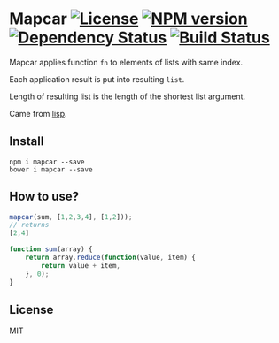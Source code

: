 # Mapcar [![License][LicenseIMGURL]][LicenseURL] [![NPM version][NPMIMGURL]][NPMURL] [![Dependency Status][DependencyStatusIMGURL]][DependencyStatusURL] [![Build Status][BuildStatusIMGURL]][BuildStatusURL]

Mapcar applies function `fn` to elements of lists with same index.

Each application result is put into resulting `list`.

Length of resulting list is the length of the shortest list argument.

Came from [lisp](http://jtra.cz/stuff/lisp/sclr/mapcar.html).

## Install

```
npm i mapcar --save
bower i mapcar --save
```

## How to use?

```js
mapcar(sum, [1,2,3,4], [1,2]));
// returns
[2,4]

function sum(array) {
    return array.reduce(function(value, item) {
        return value + item,
    }, 0);
}

```

## License

MIT

[NPMIMGURL]:                https://img.shields.io/npm/v/mapcar.svg?style=flat
[BuildStatusIMGURL]:        https://img.shields.io/travis/coderaiser/mapcar/master.svg?style=flat
[DependencyStatusIMGURL]:   https://img.shields.io/gemnasium/coderaiser/mapcar.svg?style=flat
[LicenseIMGURL]:            https://img.shields.io/badge/license-MIT-317BF9.svg?style=flat
[NPMURL]:                   https://npmjs.org/package/mapcar "npm"
[BuildStatusURL]:           https://travis-ci.org/coderaiser/mapcar  "Build Status"
[DependencyStatusURL]:      https://gemnasium.com/coderaiser/mapcar "Dependency Status"
[LicenseURL]:               https://tldrlegal.com/license/mit-license "MIT License"


